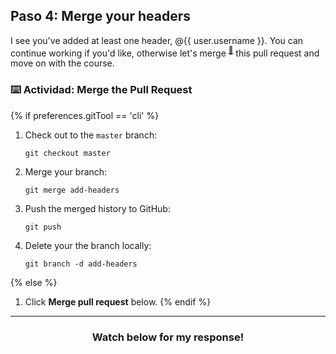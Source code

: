 ## Paso 4: Merge your headers

I see you've added at least one header, @{{ user.username }}. You can continue working if you'd like, otherwise let's merge <sup>[:book:](https://help.github.com/articles/github-glossary/#merge)</sup> this pull request and move on with the course.

### :keyboard: Actividad: Merge the Pull Request

{% if preferences.gitTool == 'cli' %}
1. Check out to the `master` branch:
    ```shell
    git checkout master
    ```
2. Merge your branch:
    ```shell
    git merge add-headers
    ```
3. Push the merged history to GitHub:
    ```shell
    git push
    ```
4. Delete your the branch locally:
    ```shell
    git branch -d add-headers
    ```
{% else %}
1. Click **Merge pull request** below.
{% endif %}

<hr>
<h3 align="center">Watch below for my response!</h3>
